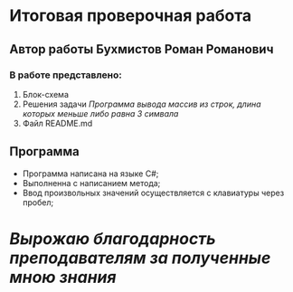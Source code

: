# Итоговая проверочная работа
## Автор работы **Бухмистов Роман Романович**
### В работе представлено:
1. Блок-схема
2. Решения задачи *Программа вывода массив из строк, длина которых меньше либо равна 3 симвала*
3. Файл README.md
## Программа
* Программа написана на языке C#;
* Выполненна с написанием метода;
* Ввод произвольных значений осуществляется с клавиатуры через пробел;

# ***Вырожаю благодарность преподавателям за полученные мною знания***